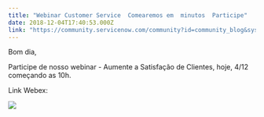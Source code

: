 ```yaml
---
title: "Webinar Customer Service  Comearemos em  minutos  Participe"
date: 2018-12-04T17:40:53.000Z
link: "https://community.servicenow.com/community?id=community_blog&sys_id=0f69866fdbc6e3c011762183ca96196c"
---
```

<p>Bom dia, </p>
<p>Participe de nosso webinar - Aumente a Satisfação de Clientes, hoje, 4/12 começando as 10h. </p>
<p>Link Webex: </p>
<p><img src="42698a6fdbc6e3c011762183ca961907.iix" /></p>